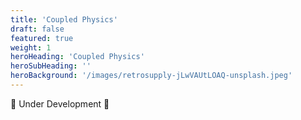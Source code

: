 ```yaml
---
title: 'Coupled Physics'
draft: false
featured: true
weight: 1
heroHeading: 'Coupled Physics'
heroSubHeading: ''
heroBackground: '/images/retrosupply-jLwVAUtLOAQ-unsplash.jpeg'
---
```


🚧 Under Development 🚧
